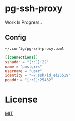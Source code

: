 # pg-ssh-proxy

Work In Progress..

## Config

`~/.config/pg-ssh-proxy.toml`

```toml
[[connections]]
sshaddr = "[::1]:22"
name = "postgres"
username = "user"
identity = "~/.ssh/id_ed25519"
pgaddr = "[::1]:25432"
```

# License

[MIT](LICENSE)
